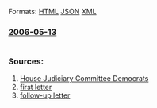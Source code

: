 
Formats: [HTML](/news/2006/05/13/.html)  [JSON](/news/2006/05/13/.json)  [XML](/news/2006/05/13/.xml)  

### [2006-05-13](/news/2006/05/13/index.md)

##### 
#  




### Sources:

1. [House Judiciary Committee Democrats](http://www.house.gov/judiciary_democrats)
2. [first letter](http://www.house.gov/judiciary_democrats/gaoinvestvote2004ltr11504.pdf)
3. [follow-up letter](http://www.house.gov/judiciary_democrats/gaoinvestvote2004ltr11804.pdf)
